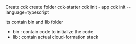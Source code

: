 Create cdk 
create folder cdk-starter
cdk init
    - app
cdk init --language=typescript

its contain bin and lib folder
- bin : contain code to initialize the code
- lib : contain actual cloud-formation stack